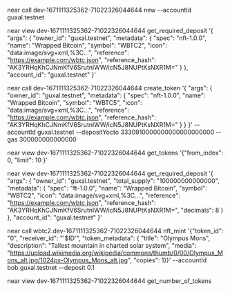 


near call dev-1671111325362-71022326044644 new  --accountId guxal.testnet



near view dev-1671111325362-71022326044644 get_required_deposit '{
      "args": {
         "owner_id": "guxal.testnet",
         "metadata": {
            "spec": "nft-1.0.0",
            "name": "Wrapped Bitcoin",
            "symbol": "WBTC2",
            "icon": "data:image/svg+xml,%3C…",
            "reference": "https://example.com/wbtc.json",
            "reference_hash": "AK3YRHqKhCJNmKfV6SrutnlWW/icN5J8NUPtKsNXR1M="
         }
         },
         "account_id": "guxal.testnet"
      }'


near call dev-1671111325362-71022326044644 create_token '{
      "args": {
      "owner_id": "guxal.testnet",
      "metadata": {
         "spec": "nft-1.0.0",
         "name": "Wrapped Bitcoin",
         "symbol": "WBTC5",
         "icon": "data:image/svg+xml,%3C…",
         "reference": "https://example.com/wbtc.json",
         "reference_hash": "AK3YRHqKhCJNmKfV6SrutnlWW/icN5J8NUPtKsNXR1M="
      }
    }
}' --accountId guxal.testnet --depositYocto 3330910000000000000000000 --gas 300000000000000


    

near view dev-1671111325362-71022326044644 get_tokens '{"from_index": 0, "limit": 10 }'



near view dev-1671111325362-71022326044644 get_required_deposit '{
        "args": {
        "owner_id": "guxal.testnet",
        "total_supply": "100000000000000",
        "metadata": {
           "spec": "ft-1.0.0",
           "name": "Wrapped Bitcoin",
           "symbol": "WBTC2",
           "icon": "data:image/svg+xml,%3C…",
           "reference": "https://example.com/wbtc.json",
           "reference_hash": "AK3YRHqKhCJNmKfV6SrutnlWW/icN5J8NUPtKsNXR1M=",
           "decimals": 8
        }
      },
      "account_id": "guxal.testnet"
      }'




near call wbtc2.dev-1671111325362-71022326044644 nft_mint '{"token_id": "0", "receiver_id": "'$ID'", "token_metadata": { "title": "Olympus Mons", "description": "Tallest mountain in charted solar system", "media": "https://upload.wikimedia.org/wikipedia/commons/thumb/0/00/Olympus_Mons_alt.jpg/1024px-Olympus_Mons_alt.jpg", "copies": 1}}' --accountId bob.guxal.testnet --deposit 0.1



near view dev-1671111325362-71022326044644 get_number_of_tokens 